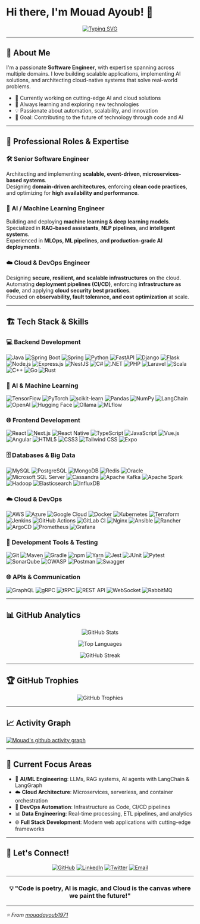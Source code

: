 # Hi there, I'm Mouad Ayoub! 👋

<div align="center" >
  
[![Typing SVG](https://readme-typing-svg.demolab.com?font=Fira+Code&size=30&duration=3000&pause=1000&color=6366F1&center=true&vCenter=true&multiline=true&width=800&height=150&lines=Software+Engineer;Building+the+Future+with+Code+%26+Technology;Innovation+Through+Engineering)](https://git.io/typing-svg)

</div>

---

## 🚀 About Me

I'm a passionate **Software Engineer**, with expertise spanning across multiple domains. I love building scalable applications, implementing AI solutions, and architecting cloud-native systems that solve real-world problems.

- 🔭 Currently working on cutting-edge AI and cloud solutions
- 🌱 Always learning and exploring new technologies
- 💡 Passionate about automation, scalability, and innovation
- 🎯 Goal: Contributing to the future of technology through code and AI

---

## 💼 Professional Roles & Expertise  

### 🛠️ **Senior Software Engineer**  
Architecting and implementing **scalable, event-driven, microservices-based systems**.  
Designing **domain-driven architectures**, enforcing **clean code practices**, and optimizing for **high availability and performance**.  

### 🤖 **AI / Machine Learning Engineer**  
Building and deploying **machine learning & deep learning models**.  
Specialized in **RAG-based assistants**, **NLP pipelines**, and **intelligent systems**.  
Experienced in **MLOps, ML pipelines, and production-grade AI deployments**.  

### ☁️ **Cloud & DevOps Engineer**  
Designing **secure, resilient, and scalable infrastructures** on the cloud.  
Automating **deployment pipelines (CI/CD)**, enforcing **infrastructure as code**, and applying **cloud security best practices**.  
Focused on **observability, fault tolerance, and cost optimization** at scale.  


---

## 🏗️ Tech Stack & Skills

### 💻 **Backend Development**
![Java](https://img.shields.io/badge/Java-ED8B00?style=for-the-badge&logo=openjdk&logoColor=white)
![Spring Boot](https://img.shields.io/badge/Spring_Boot-6DB33F?style=for-the-badge&logo=spring-boot&logoColor=white)
![Spring](https://img.shields.io/badge/Spring-6DB33F?style=for-the-badge&logo=spring&logoColor=white)
![Python](https://img.shields.io/badge/Python-3776AB?style=for-the-badge&logo=python&logoColor=white)
![FastAPI](https://img.shields.io/badge/FastAPI-009688?style=for-the-badge&logo=fastapi&logoColor=white)
![Django](https://img.shields.io/badge/Django-092E20?style=for-the-badge&logo=django&logoColor=white)
![Flask](https://img.shields.io/badge/Flask-000000?style=for-the-badge&logo=flask&logoColor=white)
![Node.js](https://img.shields.io/badge/Node.js-43853D?style=for-the-badge&logo=node.js&logoColor=white)
![Express.js](https://img.shields.io/badge/Express.js-404D59?style=for-the-badge&logo=express&logoColor=white)
![NestJS](https://img.shields.io/badge/NestJS-E0234E?style=for-the-badge&logo=nestjs&logoColor=white)
![C#](https://img.shields.io/badge/C%23-239120?style=for-the-badge&logo=c-sharp&logoColor=white)
![.NET](https://img.shields.io/badge/.NET-512BD4?style=for-the-badge&logo=dotnet&logoColor=white)
![PHP](https://img.shields.io/badge/PHP-777BB4?style=for-the-badge&logo=php&logoColor=white)
![Laravel](https://img.shields.io/badge/Laravel-FF2D20?style=for-the-badge&logo=laravel&logoColor=white)
![Scala](https://img.shields.io/badge/Scala-DC322F?style=for-the-badge&logo=scala&logoColor=white)
![C++](https://img.shields.io/badge/C++-00599C?style=for-the-badge&logo=c%2B%2B&logoColor=white)
![Go](https://img.shields.io/badge/Go-00ADD8?style=for-the-badge&logo=go&logoColor=white)
![Rust](https://img.shields.io/badge/Rust-000000?style=for-the-badge&logo=rust&logoColor=white)

### 🧠 **AI & Machine Learning**
![TensorFlow](https://img.shields.io/badge/TensorFlow-FF6F00?style=for-the-badge&logo=tensorflow&logoColor=white)
![PyTorch](https://img.shields.io/badge/PyTorch-EE4C2C?style=for-the-badge&logo=pytorch&logoColor=white)
![scikit-learn](https://img.shields.io/badge/scikit--learn-F7931E?style=for-the-badge&logo=scikit-learn&logoColor=white)
![Pandas](https://img.shields.io/badge/Pandas-150458?style=for-the-badge&logo=pandas&logoColor=white)
![NumPy](https://img.shields.io/badge/NumPy-013243?style=for-the-badge&logo=numpy&logoColor=white)
![LangChain](https://img.shields.io/badge/LangChain-1C3C3C?style=for-the-badge&logo=langchain&logoColor=white)
![OpenAI](https://img.shields.io/badge/OpenAI-412991?style=for-the-badge&logo=openai&logoColor=white)
![Hugging Face](https://img.shields.io/badge/Hugging_Face-FFD21E?style=for-the-badge&logo=huggingface&logoColor=black)
![Ollama](https://img.shields.io/badge/Ollama-000000?style=for-the-badge&logo=ollama&logoColor=white)
![MLflow](https://img.shields.io/badge/MLflow-0194E2?style=for-the-badge&logo=mlflow&logoColor=white)

### 🌐 **Frontend Development**
![React](https://img.shields.io/badge/React-20232A?style=for-the-badge&logo=react&logoColor=61DAFB)
![Next.js](https://img.shields.io/badge/Next.js-000000?style=for-the-badge&logo=next.js&logoColor=white)
![React Native](https://img.shields.io/badge/React_Native-20232A?style=for-the-badge&logo=react&logoColor=61DAFB)
![TypeScript](https://img.shields.io/badge/TypeScript-007ACC?style=for-the-badge&logo=typescript&logoColor=white)
![JavaScript](https://img.shields.io/badge/JavaScript-F7DF1E?style=for-the-badge&logo=javascript&logoColor=black)
![Vue.js](https://img.shields.io/badge/Vue.js-4FC08D?style=for-the-badge&logo=vue.js&logoColor=white)
![Angular](https://img.shields.io/badge/Angular-DD0031?style=for-the-badge&logo=angular&logoColor=white)
![HTML5](https://img.shields.io/badge/HTML5-E34F26?style=for-the-badge&logo=html5&logoColor=white)
![CSS3](https://img.shields.io/badge/CSS3-1572B6?style=for-the-badge&logo=css3&logoColor=white)
![Tailwind CSS](https://img.shields.io/badge/Tailwind_CSS-38B2AC?style=for-the-badge&logo=tailwind-css&logoColor=white)
![Expo](https://img.shields.io/badge/Expo-000020?style=for-the-badge&logo=expo&logoColor=white)

### 🗄️ **Databases & Big Data**
![MySQL](https://img.shields.io/badge/MySQL-4479A1?style=for-the-badge&logo=mysql&logoColor=white)
![PostgreSQL](https://img.shields.io/badge/PostgreSQL-316192?style=for-the-badge&logo=postgresql&logoColor=white)
![MongoDB](https://img.shields.io/badge/MongoDB-4EA94B?style=for-the-badge&logo=mongodb&logoColor=white)
![Redis](https://img.shields.io/badge/Redis-DC382D?style=for-the-badge&logo=redis&logoColor=white)
![Oracle](https://img.shields.io/badge/Oracle-F80000?style=for-the-badge&logo=oracle&logoColor=white)
![Microsoft SQL Server](https://img.shields.io/badge/Microsoft_SQL_Server-CC2927?style=for-the-badge&logo=microsoft-sql-server&logoColor=white)
![Cassandra](https://img.shields.io/badge/Cassandra-1287B1?style=for-the-badge&logo=apache-cassandra&logoColor=white)
![Apache Kafka](https://img.shields.io/badge/Apache_Kafka-231F20?style=for-the-badge&logo=apache-kafka&logoColor=white)
![Apache Spark](https://img.shields.io/badge/Apache_Spark-E25A1C?style=for-the-badge&logo=apache-spark&logoColor=white)
![Hadoop](https://img.shields.io/badge/Hadoop-66CCFF?style=for-the-badge&logo=apache-hadoop&logoColor=black)
![Elasticsearch](https://img.shields.io/badge/Elasticsearch-005571?style=for-the-badge&logo=elasticsearch&logoColor=white)
![InfluxDB](https://img.shields.io/badge/InfluxDB-22ADF6?style=for-the-badge&logo=influxdb&logoColor=white)

### ☁️ **Cloud & DevOps**
![AWS](https://img.shields.io/badge/Amazon_AWS-232F3E?style=for-the-badge&logo=amazon-aws&logoColor=white)
![Azure](https://img.shields.io/badge/Microsoft_Azure-0078D4?style=for-the-badge&logo=microsoft-azure&logoColor=white)
![Google Cloud](https://img.shields.io/badge/Google_Cloud-4285F4?style=for-the-badge&logo=google-cloud&logoColor=white)
![Docker](https://img.shields.io/badge/Docker-2496ED?style=for-the-badge&logo=docker&logoColor=white)
![Kubernetes](https://img.shields.io/badge/Kubernetes-326CE5?style=for-the-badge&logo=kubernetes&logoColor=white)
![Terraform](https://img.shields.io/badge/Terraform-623CE4?style=for-the-badge&logo=terraform&logoColor=white)
![Jenkins](https://img.shields.io/badge/Jenkins-D24939?style=for-the-badge&logo=jenkins&logoColor=white)
![GitHub Actions](https://img.shields.io/badge/GitHub_Actions-2088FF?style=for-the-badge&logo=github-actions&logoColor=white)
![GitLab CI](https://img.shields.io/badge/GitLab_CI-FC6D26?style=for-the-badge&logo=gitlab&logoColor=white)
![Nginx](https://img.shields.io/badge/Nginx-009639?style=for-the-badge&logo=nginx&logoColor=white)
![Ansible](https://img.shields.io/badge/Ansible-EE0000?style=for-the-badge&logo=ansible&logoColor=white)
![Rancher](https://img.shields.io/badge/Rancher-0075A8?style=for-the-badge&logo=rancher&logoColor=white)
![ArgoCD](https://img.shields.io/badge/ArgoCD-EF7B4D?style=for-the-badge&logo=argo&logoColor=white)
![Prometheus](https://img.shields.io/badge/Prometheus-E6522C?style=for-the-badge&logo=prometheus&logoColor=white)
![Grafana](https://img.shields.io/badge/Grafana-F46800?style=for-the-badge&logo=grafana&logoColor=white)

### 🔧 **Development Tools & Testing**
![Git](https://img.shields.io/badge/Git-F05032?style=for-the-badge&logo=git&logoColor=white)
![Maven](https://img.shields.io/badge/Maven-C71A36?style=for-the-badge&logo=apache-maven&logoColor=white)
![Gradle](https://img.shields.io/badge/Gradle-02303A?style=for-the-badge&logo=gradle&logoColor=white)
![npm](https://img.shields.io/badge/npm-CB3837?style=for-the-badge&logo=npm&logoColor=white)
![Yarn](https://img.shields.io/badge/Yarn-2C8EBB?style=for-the-badge&logo=yarn&logoColor=white)
![Jest](https://img.shields.io/badge/Jest-C21325?style=for-the-badge&logo=jest&logoColor=white)
![JUnit](https://img.shields.io/badge/JUnit-25A162?style=for-the-badge&logo=junit5&logoColor=white)
![Pytest](https://img.shields.io/badge/Pytest-0A9EDC?style=for-the-badge&logo=pytest&logoColor=white)
![SonarQube](https://img.shields.io/badge/SonarQube-4E9BCD?style=for-the-badge&logo=sonarqube&logoColor=white)
![OWASP](https://img.shields.io/badge/OWASP-000000?style=for-the-badge&logo=owasp&logoColor=white)
![Postman](https://img.shields.io/badge/Postman-FF6C37?style=for-the-badge&logo=postman&logoColor=white)
![Swagger](https://img.shields.io/badge/Swagger-85EA2D?style=for-the-badge&logo=swagger&logoColor=black)

### 🌐 **APIs & Communication**
![GraphQL](https://img.shields.io/badge/GraphQL-E10098?style=for-the-badge&logo=graphql&logoColor=white)
![gRPC](https://img.shields.io/badge/gRPC-4285F4?style=for-the-badge&logo=grpc&logoColor=white)
![tRPC](https://img.shields.io/badge/tRPC-2596BE?style=for-the-badge&logo=trpc&logoColor=white)
![REST API](https://img.shields.io/badge/REST_API-009688?style=for-the-badge&logo=fastapi&logoColor=white)
![WebSocket](https://img.shields.io/badge/WebSocket-010101?style=for-the-badge&logo=socket.io&logoColor=white)
![RabbitMQ](https://img.shields.io/badge/RabbitMQ-FF6600?style=for-the-badge&logo=rabbitmq&logoColor=white)

---

## 📊 GitHub Analytics

<div align="center">
  
![GitHub Stats](https://github-readme-stats.vercel.app/api?username=mouadayoub1971&show_icons=true&theme=radical&hide_border=true&count_private=true)

![Top Languages](https://github-readme-stats.vercel.app/api/top-langs/?username=mouadayoub1971&layout=compact&theme=radical&hide_border=true&langs_count=10)

![GitHub Streak](https://github-readme-streak-stats.herokuapp.com/?user=mouadayoub1971&theme=radical&hide_border=true)

</div>

---

## 🏆 GitHub Trophies
<div align="center">
  
![GitHub Trophies](https://github-profile-trophy.vercel.app/?username=mouadayoub1971&theme=radical&no-frame=true&no-bg=true&row=1&column=7)

</div>

---

## 📈 Activity Graph
[![Mouad's github activity graph](https://github-readme-activity-graph.vercel.app/graph?username=mouadayoub1971&theme=react-dark&hide_border=true)](https://github.com/mouadayoub1971)

---

## 🎯 Current Focus Areas

- 🤖 **AI/ML Engineering**: LLMs, RAG systems, AI agents with LangChain & LangGraph
- ☁️ **Cloud Architecture**: Microservices, serverless, and container orchestration
- 🚀 **DevOps Automation**: Infrastructure as Code, CI/CD pipelines
- 📊 **Data Engineering**: Real-time processing, ETL pipelines, and analytics
- 🌐 **Full Stack Development**: Modern web applications with cutting-edge frameworks

---

## 🤝 Let's Connect!

<div align="center">

[![GitHub](https://img.shields.io/badge/GitHub-100000?style=for-the-badge&logo=github&logoColor=white)](https://github.com/mouadayoub1971)
[![LinkedIn](https://img.shields.io/badge/LinkedIn-0077B5?style=for-the-badge&logo=linkedin&logoColor=white)](https://linkedin.com/in/mouadayoub)
[![Twitter](https://img.shields.io/badge/Twitter-1DA1F2?style=for-the-badge&logo=twitter&logoColor=white)](https://twitter.com/mouadayoub1971)
[![Email](https://img.shields.io/badge/Email-D14836?style=for-the-badge&logo=gmail&logoColor=white)](mailto:mouadayoub1971@gmail.com)

</div>

---

<div align="center">
  
### 💡 "Code is poetry, AI is magic, and Cloud is the canvas where we paint the future!"


</div>

---

*⭐️ From [mouadayoub1971](https://github.com/mouadayoub1971)*
